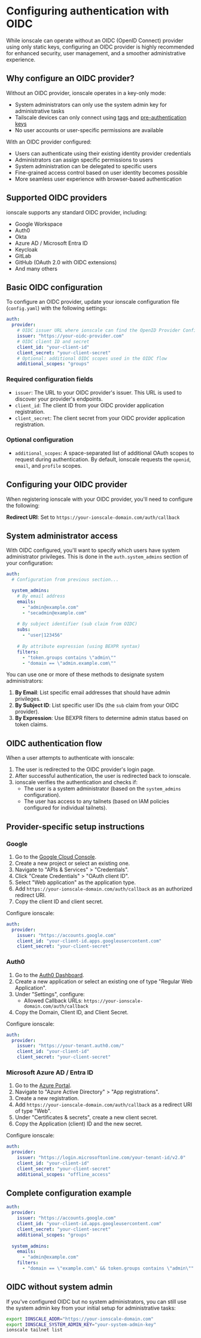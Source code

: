 # Configuring authentication with OIDC

While ionscale can operate without an OIDC (OpenID Connect) provider using only static keys, configuring an OIDC provider is highly recommended for enhanced security, user management, and a smoother administrative experience.

## Why configure an OIDC provider?

Without an OIDC provider, ionscale operates in a key-only mode:

- System administrators can only use the system admin key for administrative tasks
- Tailscale devices can only connect using [tags](https://tailscale.com/kb/1068/tags) and [pre-authentication keys](https://tailscale.com/kb/1085/auth-keys)
- No user accounts or user-specific permissions are available

With an OIDC provider configured:

- Users can authenticate using their existing identity provider credentials
- Administrators can assign specific permissions to users
- System administration can be delegated to specific users
- Fine-grained access control based on user identity becomes possible
- More seamless user experience with browser-based authentication

## Supported OIDC providers

ionscale supports any standard OIDC provider, including:

- Google Workspace
- Auth0
- Okta
- Azure AD / Microsoft Entra ID
- Keycloak
- GitLab
- GitHub (OAuth 2.0 with OIDC extensions)
- And many others

## Basic OIDC configuration

To configure an OIDC provider, update your ionscale configuration file (`config.yaml`) with the following settings:

```yaml
auth:
  provider:
    # OIDC issuer URL where ionscale can find the OpenID Provider Configuration Document
    issuer: "https://your-oidc-provider.com"
    # OIDC client ID and secret
    client_id: "your-client-id"
    client_secret: "your-client-secret"
    # Optional: additional OIDC scopes used in the OIDC flow
    additional_scopes: "groups"
```

### Required configuration fields

- `issuer`: The URL to your OIDC provider's issuer. This URL is used to discover your provider's endpoints.
- `client_id`: The client ID from your OIDC provider application registration.
- `client_secret`: The client secret from your OIDC provider application registration.

### Optional configuration

- `additional_scopes`: A space-separated list of additional OAuth scopes to request during authentication.
  By default, ionscale requests the `openid`, `email`, and `profile` scopes.

## Configuring your OIDC provider

When registering ionscale with your OIDC provider, you'll need to configure the following:

**Redirect URI**: Set to `https://your-ionscale-domain.com/auth/callback`

## System administrator access

With OIDC configured, you'll want to specify which users have system administrator privileges.
This is done in the `auth.system_admins` section of your configuration:

```yaml
auth:
  # Configuration from previous section...

  system_admins:
    # By email address
    emails:
      - "admin@example.com"
      - "secadmin@example.com"
    
    # By subject identifier (sub claim from OIDC)
    subs:
      - "user|123456"
    
    # By attribute expression (using BEXPR syntax)
    filters:
      - "token.groups contains \"admin\""
      - "domain == \"admin.example.com\""
```

You can use one or more of these methods to designate system administrators:

1. **By Email**: List specific email addresses that should have admin privileges.
2. **By Subject ID**: List specific user IDs (the `sub` claim from your OIDC provider).
3. **By Expression**: Use BEXPR filters to determine admin status based on token claims.

## OIDC authentication flow

When a user attempts to authenticate with ionscale:

1. The user is redirected to the OIDC provider's login page.
2. After successful authentication, the user is redirected back to ionscale.
3. ionscale verifies the authentication and checks if:
   - The user is a system administrator (based on the `system_admins` configuration).
   - The user has access to any tailnets (based on IAM policies configured for individual tailnets).

## Provider-specific setup instructions

### Google

1. Go to the [Google Cloud Console](https://console.cloud.google.com/).
2. Create a new project or select an existing one.
3. Navigate to "APIs & Services" > "Credentials".
4. Click "Create Credentials" > "OAuth client ID".
5. Select "Web application" as the application type.
6. Add `https://your-ionscale-domain.com/auth/callback` as an authorized redirect URI.
7. Copy the client ID and client secret.

Configure ionscale:
```yaml
auth:
  provider:
    issuer: "https://accounts.google.com"
    client_id: "your-client-id.apps.googleusercontent.com"
    client_secret: "your-client-secret"
```

### Auth0

1. Go to the [Auth0 Dashboard](https://manage.auth0.com/).
2. Create a new application or select an existing one of type "Regular Web Application".
3. Under "Settings", configure:
   - Allowed Callback URLs: `https://your-ionscale-domain.com/auth/callback`
4. Copy the Domain, Client ID, and Client Secret.

Configure ionscale:
```yaml
auth:
  provider:
    issuer: "https://your-tenant.auth0.com/"
    client_id: "your-client-id"
    client_secret: "your-client-secret"
```

### Microsoft Azure AD / Entra ID

1. Go to the [Azure Portal](https://portal.azure.com/).
2. Navigate to "Azure Active Directory" > "App registrations".
3. Create a new registration.
4. Add `https://your-ionscale-domain.com/auth/callback` as a redirect URI of type "Web".
5. Under "Certificates & secrets", create a new client secret.
6. Copy the Application (client) ID and the new secret.

Configure ionscale:
```yaml
auth:
  provider:
    issuer: "https://login.microsoftonline.com/your-tenant-id/v2.0"
    client_id: "your-client-id"
    client_secret: "your-client-secret"
    additional_scopes: "offline_access"
```

## Complete configuration example

```yaml
auth:
  provider:
    issuer: "https://accounts.google.com"
    client_id: "your-client-id.apps.googleusercontent.com"
    client_secret: "your-client-secret"
    additional_scopes: "groups"
  
  system_admins:
    emails:
      - "admin@example.com"
    filters:
      - "domain == \"example.com\" && token.groups contains \"admin\""
```

## OIDC without system admin

If you've configured OIDC but no system administrators, you can still use the system admin key from your initial setup for administrative tasks:

```bash
export IONSCALE_ADDR="https://your-ionscale-domain.com"
export IONSCALE_SYSTEM_ADMIN_KEY="your-system-admin-key"
ionscale tailnet list
```

